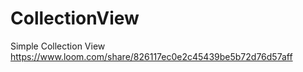 # CollectionView

Simple Collection View 
https://www.loom.com/share/826117ec0e2c45439be5b72d76d57aff

